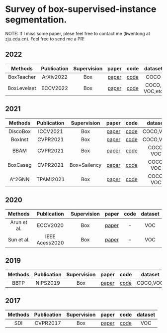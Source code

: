# Survey of box-supervised-instance segmentation.
NOTE: If I miss some paper, plese feel free to contact me (liwentong at zju.edu.cn). Feel free to send me a PR!

## 2022
| Methods | Publication | Supervision | paper | code | dataset|
| :----: | :----: | :----: | :----: | :----: |:----:|
| BoxTeacher   |  ArXiv2022 | Box | [paper](https://arxiv.org/abs/2210.05174#) | [code](https://github.com/hustvl/BoxTeacher) | COCO|
| BoxLevelset  |  ECCV2022 | Box | [paper](https://link.springer.com/chapter/10.1007/978-3-031-19818-2_1) | [code](https://github.com/LiWentomng/boxlevelset) | COCO, VOC,etc|

## 2021
| Methods | Publication | Supervision | paper | code |dataset|
| :----: | :----: | :----: | :----: | :----: |:----: |
| DiscoBox  |  ICCV2021 | Box | [paper](https://openaccess.thecvf.com/content/ICCV2021/html/Lan_DiscoBox_Weakly_Supervised_Instance_Segmentation_and_Semantic_Correspondence_From_Box_ICCV_2021_paper.html) | [code](https://github.com/NVlabs/DiscoBox) | COCO,VOC|
| BoxInst|  CVPR2021 | Box | [paper](https://openaccess.thecvf.com/content/CVPR2021/html/Tian_BoxInst_High-Performance_Instance_Segmentation_With_Box_Annotations_CVPR_2021_paper.html) | [code](https://github.com/aim-uofa/AdelaiDet/blob/master/configs/BoxInst/README.md) |COCO,VOC|
| BBAM   |  CVPR2021 | Box | [paper](https://openaccess.thecvf.com/content/CVPR2021/html/Lee_BBAM_Bounding_Box_Attribution_Map_for_Weakly_Supervised_Semantic_and_CVPR_2021_paper.html) | [code](https://github.com/jbeomlee93/BBAM) |COCO, VOC|
| BoxCaseg   |  CVPR2021 | Box+Sailency | [paper](https://openaccess.thecvf.com/content/CVPR2021/html/Wang_Weakly-Supervised_Instance_Segmentation_via_Class-Agnostic_Learning_With_Salient_Images_CVPR_2021_paper.html) | [code](https://github.com/hustvl/BoxCaseg) |COCO, VOC|
| A^2GNN   |  TPAMI2021 | Box | [paper](https://ieeexplore.ieee.org/document/9440699) | [code](https://github.com/zbf1991/A2GNN) |COCO, VOC|

## 2020
| Methods | Publication | Supervision | paper | code |dataset|
| :----: | :----: | :----: | :----: | :----: |:----: |
| Arun et al.  |  ECCV2020 | Box | [paper](https://link.springer.com/chapter/10.1007/978-3-030-58604-1_16) | - | VOC|
| Sun et al.  |  IEEE Acess2020 | Box | [paper](https://link.springer.com/chapter/10.1007/978-3-030-58604-1_16) | - | VOC|

## 2019
| Methods | Publication | Supervision | paper | code |dataset|
| :----: | :----: | :----: | :----: | :----: |:----: |
| BBTP  |  NIPS2019 | Box | [paper](https://proceedings.neurips.cc/paper/2019/file/e6e713296627dff6475085cc6a224464-Paper.pdf) | [code](https://github.com/chengchunhsu/WSIS_BBTP) | COCO,VOC|

## 2017
| Methods | Publication | Supervision | paper | code |dataset|
| :----: | :----: | :----: | :----: | :----: |:----: |
| SDI  |  CVPR2017 | Box | [paper](https://openaccess.thecvf.com/content_cvpr_2017/papers/Khoreva_Simple_Does_It_CVPR_2017_paper.pdf) | [code](https://www.mpi-inf.mpg.de/departments/computer-vision-and-machine-learning/research/weakly-supervised-learning/simple-does-it-weakly-supervised-instance-and-semantic-segmentation) | VOC|
